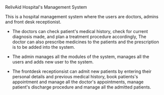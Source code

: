 RelivAid Hospital's Management System


This is a hospital management system where the users are doctors, admins and front desk receptionist.

- The doctors can check patient's medical history, check for current diagnosis made, and plan a treatment procedure accordingly, The doctor can also prescribe medicines to the patients and the prescription is to be added into the system.

- The admin manages all the modules of the system, manages all the users and adds new user to the system.

- The frontdesk receptionsist can admit new patients by entering their personal details and previous medical history, book patients's appointment and manage all the doctor's appointments, manage patient's discharge procedure and manage all the admitted patients.